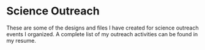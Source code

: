 # Science Outreach
These are some of the designs and files I have created for science outreach events I organized. A complete list of my outreach activities can be found in my resume.
